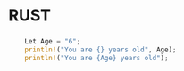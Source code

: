 # RUST

### 

```RUST
    Let Age = "6";
    println!("You are {} years old", Age);
    println!("You are {Age} years old");
```